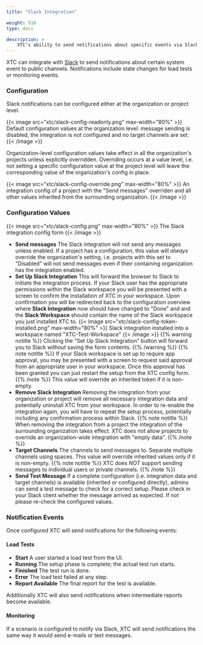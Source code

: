 ```yaml
---
title: "Slack Integration"

weight: 510
type: docs

description: >
    XTC's ability to send notifications about specific events via Slack
---
```


XTC can integrate with [Slack](https://slack.com) to send notifications about certain system event to public channels. Notifications include state changes for load tests or monitoring events.

### Configuration

Slack notifications can be configured either at the organization or project level.

{{< image src="xtc/slack-config-readonly.png" max-width="80%" >}}
Default configuration values at the organization level: message sending is disabled, the integration is not configured and no target channels are set.
{{< /image >}}

Organization-level configuration values take effect in all the organization's projects unless explicitly overridden. Overriding occurs at a value level, i.e. not setting a specific configuration value at the project level will leave the corresponding value of the organization's config in place.

{{< image src="xtc/slack-config-override.png" max-width="80%" >}}
An integration config of a project with the "Send messages" overriden and all other values inherited from the surrounding organization.
{{< /image >}}

### Configuration Values

{{< image src="xtc/slack-config.png" max-width="80%" >}}
The Slack integration config form
{{< /image >}}

* **Send messages** The Slack integration will not send any messages unless enabled. If a project has a configuration, this value will *always* override the organization's setting, i.e. projects with this set to "Disabled" will not send messages even if their containing organization has the integration enabled.
* **Set Up Slack Integration** This will forward the browser to Slack to initiate the integration process. If your Slack user has the appropriate permissions within the Slack workspace you will be presented with a screen to confirm the installation of XTC in your workspace. Upon confirmation you will be redirected back to the configuration overview where **Slack Integration** now should have changed to "Done" and and the **Slack Workspace** should contain the name of the Slack workspace you just installed XTC to.
  {{< image src="xtc/slack-config-token-installed.png" max-width="80%" >}}
  Slack integration installed into a workspace named "XTC-Test-Workspace"
  {{< /image >}}
  {{% warning notitle %}}
  Clicking the "Set Up Slack Integration" button will forward you to Slack *without* saving the form contents.
  {{% /warning %}}
  {{% note notitle %}}
  If your Slack workspace is set up to require app approval, you may be presented with a screen to request said approval from an appropriate user in your workspace. Once this approval has been granted you can just restart the setup from the XTC config form.
  {{% /note %}}
  This value will override an inherited token if it is non-empty.
* **Remove Slack Integration** Removing the integration from your organization or project will remove all necessary integration data and potentially uninstall XTC from your workspace. In order to re-enable the integration again, you will have to repeat the setup process, potentially including any confirmation process within Slack.
  {{% note notitle %}}
  When removing the integration from a project the integration of the surrounding organization takes effect. XTC does not allow projects to override an organization-wide integration with "empty data".
  {{% /note %}}
* **Target Channels** The channels to send messages to. Separate multiple channels using spaces. This value will override inherited values only if it is non-empty.
  {{% note notitle %}}
  XTC does *NOT* support sending messages to individual users or private channels.
  {{% /note %}}
* **Send Test Message** If a complete configuration (i.e. integration data and target channels) is available (inherited or configured directly), admins can send a test message to check for a correct setup. Please check in your Slack client whether the message arrived as expected. If not please re-check the configured values.

### Notification Events

Once configured XTC will send notifications for the following events:

#### Load Tests
  * **Start** A user started a load test from the UI.
  * **Running** The setup phase is complete; the actual test run starts.
  * **Finished** The test run is done.
  * **Error** The load test failed at any step.
  * **Report Available** The final report for the test is available.

Additionally XTC will also send notifications when intermediate reports become available.

#### Monitoring

If a scenario is configured to notify via Slack, XTC will send notifications the same way it would send e-mails or text messages.